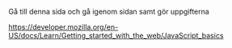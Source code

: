 
Gå till denna sida och gå igenom sidan samt gör uppgifterna

https://developer.mozilla.org/en-US/docs/Learn/Getting_started_with_the_web/JavaScript_basics
